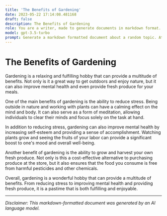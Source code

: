 ```yaml
---
title: 'The Benefits of Gardening'
date: 2023-05-22 17:14:08.481168
draft: false
description: The Benefits of Gardening
role: You are a writer, made to generate documents in markdown format. It is very important that all of the documents you generate are in valid markdown format.
model: gpt-3.5-turbo
prompt: Generate a markdown formatted document about a random topic. At the bottom, include a disclaimer explaining that the document was generated by you. The first line of the document should be the title. Make sure that the entire document is in proper markdown format, using a mix of various tags to make the document visually appealing.
---
```


# The Benefits of Gardening

Gardening is a relaxing and fulfilling hobby that can provide a multitude of benefits. Not only is it a great way to get outdoors and enjoy nature, but it can also improve mental health and even provide fresh produce for your meals. 

One of the main benefits of gardening is the ability to reduce stress. Being outside in nature and working with plants can have a calming effect on the mind and body. It can also serve as a form of meditation, allowing individuals to clear their minds and focus solely on the task at hand. 

In addition to reducing stress, gardening can also improve mental health by increasing self-esteem and providing a sense of accomplishment. Watching plants grow and seeing the fruits of your labor can provide a significant boost to one's mood and overall well-being. 

Another benefit of gardening is the ability to grow and harvest your own fresh produce. Not only is this a cost-effective alternative to purchasing produce at the store, but it also ensures that the food you consume is free from harmful pesticides and other chemicals. 

Overall, gardening is a wonderful hobby that can provide a multitude of benefits. From reducing stress to improving mental health and providing fresh produce, it is a pastime that is both fulfilling and enjoyable. 

---

*Disclaimer: This markdown-formatted document was generated by an AI language model.*